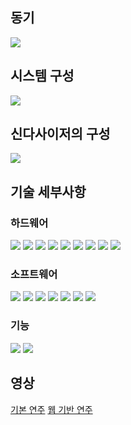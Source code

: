 ## 동기
![](pics/slide3.PNG)

## 시스템 구성
![](pics/슬라이드4.PNG)

## 신다사이저의 구성
![](pics/슬라이드5.PNG)

## 기술 세부사항
### 하드웨어
![](pics/슬라이드9.PNG)
![](pics/슬라이드10.PNG)
![](pics/슬라이드11.PNG)
![](pics/슬라이드12.PNG)
![](pics/슬라이드13.PNG)
![](pics/슬라이드14.PNG)
![](pics/슬라이드15.PNG)
![](pics/슬라이드16.PNG)
![](pics/슬라이드17.PNG)

### 소프트웨어
![](pics/슬라이드20.PNG)
![](pics/슬라이드21.PNG)
![](pics/슬라이드22.PNG)
![](pics/슬라이드23.PNG)
![](pics/슬라이드24.PNG)
![](pics/슬라이드25.PNG)
![](pics/슬라이드26.PNG)

### 기능
![](pics/슬라이드28.PNG)
![](pics/슬라이드29.PNG)

## 영상
[기본 연주](https://www.youtube.com/watch?v=AMejLA61EGs)
[웹 기반 연주](https://www.youtube.com/watch?v=s74J_ezt0MM)

